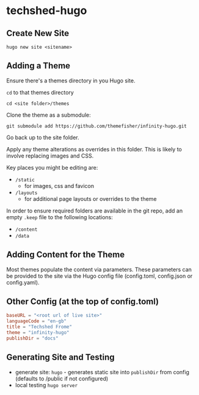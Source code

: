 # techshed-hugo

## Create New Site
`hugo new site <sitename>`

## Adding a Theme
Ensure there's a themes directory in you Hugo site.

`cd` to that themes directory

`cd <site folder>/themes`

Clone the theme as a submodule:

```
git submodule add https://github.com/themefisher/infinity-hugo.git
```
Go back up to the site folder.  

Apply any theme alterations as overrides in this folder.  This is likely to involve replacing images and CSS.

Key places you might be editing are:
* `/static`
  * for images, css and favicon
* `/layouts`
  * for additional page layouts or overrides to the theme

In order to ensure required folders are available in the git repo, add an empty `.keep` file to the following locations:
* `/content`
* `/data`

## Adding Content for the Theme
Most themes populate the content via parameters. These parameters can be provided to the site via the Hugo config file (config.toml, config.json or config.yaml).

## Other Config (at the top of config.toml)
```toml
baseURL = "<root url of live site>"
languageCode = "en-gb"
title = "Techshed Frome"
theme = "infinity-hugo"
publishDir = "docs"
```

## Generating Site and Testing
* generate site: `hugo` - generates static site into `publishDir` from config (defaults to /public if not configured)
* local testing `hugo server`
